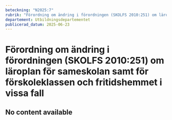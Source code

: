 ```yaml
---
beteckning: "N2025:7"
rubrik: "Förordning om ändring i förordningen (SKOLFS 2010:251) om läroplan för sameskolan samt för förskoleklassen och fritidshemmet i vissa fall"
departement: Utbildningsdepartementet
publicerad_datum: 2025-06-23
---
```


# Förordning om ändring i förordningen (SKOLFS 2010:251) om läroplan för sameskolan samt för förskoleklassen och fritidshemmet i vissa fall

## No content available